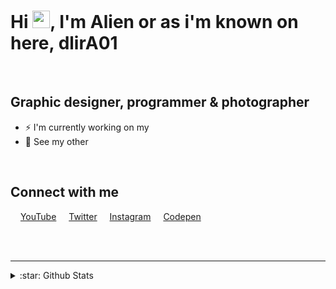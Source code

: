 # Hi <img src="https://github.com/dlirA01/dlirA01/blob/main/wave.gif" width="28px"/>, I'm Alien or as i'm known on here, dlirA01

<br />

## Graphic designer, programmer & photographer

- ⚡ I'm currently working on my
- 🌼 See my other

<br />

## Connect with me

<img src="https://github.com/dlirA01/dlirA01/blob/main/youtube.svg" height="12px"/> [YouTube][youtube]
<img src="https://github.com/dlirA01/dlirA01/blob/main/twitter.svg" height="12px"/> [Twitter][twitter]
<img src="https://github.com/dlirA01/dlirA01/blob/main/instagram.svg" height="12px"/> [Instagram][instagram]
<img src="https://github.com/dlirA01/dlirA01/blob/main/codepen.svg" height="12px"/> [Codepen][codepen]

<br />
<br />

---

<details>
<summary>:star: Github Stats</summary>
  
<!-- start -->
[![dlirA01's github stats](https://github-readme-stats.vercel.app/api?username=dlirA01&count_private=true&show_icons=true&theme=omni)](https://github.com/dlirA01/github-readme-stats)
<!-- end -->

</details>

[youtube]: https://youtube.com/ArealAlien
[twitter]: https://twitter.com/Areal_Alien
[instagram]: https://instagram.com/areal_alien
[codepen]: https://codepen.io/areal_alien
